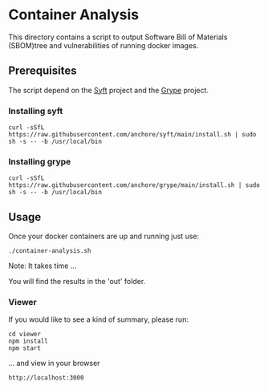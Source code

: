 # Container Analysis

This directory contains a script to output Software Bill of Materials (SBOM)tree and vulnerabilities of running docker images.

## Prerequisites

The script depend on the [Syft](https://github.com/anchore/syft) project and the [Grype](https://github.com/anchore/grype) project.

### Installing syft

```
curl -sSfL https://raw.githubusercontent.com/anchore/syft/main/install.sh | sudo sh -s -- -b /usr/local/bin
```

### Installing grype

```cd
curl -sSfL https://raw.githubusercontent.com/anchore/grype/main/install.sh | sudo sh -s -- -b /usr/local/bin
```

## Usage

Once your docker containers are up and running just use:

```
./container-analysis.sh
```

Note: It takes time ...

You will find the results in the 'out' folder.

### Viewer

If you would like to see a kind of summary, please run:

```
cd viewer
npm install
npm start
```

... and view in your browser 

```
http://localhost:3000
```